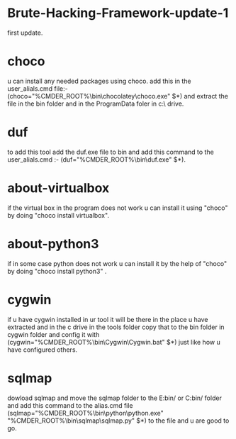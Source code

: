 # Brute-Hacking-Framework-update-1
first update.

# choco
u can install any needed packages using choco. add this in the user_alials.cmd file:-
(choco="%CMDER_ROOT%\bin\chocolatey\choco.exe" $*)
and extract the file in the bin folder and in the ProgramData foler in c:\ drive.

# duf
to add this tool add the duf.exe file to bin and add this command to the user_alials.cmd :-
(duf="%CMDER_ROOT%\bin\duf.exe" $*).

# about-virtualbox
if the virtual box in the program does not work u can install it using "choco" by doing "choco install virtualbox".

# about-python3
if in some case python does not work u can install it by the help of "choco" by doing "choco install python3" .

# cygwin
if u have cygwin installed in ur tool it will be there in the place u have extracted and in the c drive in the tools folder copy that to the bin folder in cygwin folder 
and config it with (cygwin="%CMDER_ROOT%\bin\Cygwin\Cygwin.bat" $*) just like how u have configured others.

# sqlmap 
dowload sqlmap and move the sqlmap folder to the E:bin/ or C:bin/ folder and add this command to the alias.cmd file (sqlmap="%CMDER_ROOT%\bin\python\python.exe" "%CMDER_ROOT%\bin\sqlmap\sqlmap.py" $*) to the file and u are good to go.
